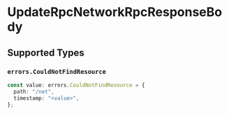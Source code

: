 # UpdateRpcNetworkRpcResponseBody


## Supported Types

### `errors.CouldNotFindResource`

```typescript
const value: errors.CouldNotFindResource = {
  path: "/net",
  timestamp: "<value>",
};
```

